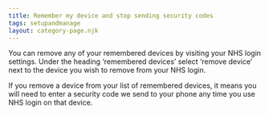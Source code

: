 ```yaml
---
title: Remember my device and stop sending security codes
tags: setupandmanage
layout: category-page.njk
---
```

You can remove any of your remembered devices by visiting your NHS login settings. Under the heading ‘remembered devices’ select ‘remove device’ next to the device you wish to remove from your NHS login.

If you remove a device from your list of remembered devices, it means you will need to enter a security code we send to your phone any time you use NHS login on that device.